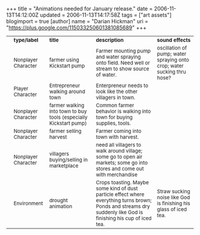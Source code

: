 +++
title = "Animations needed for January release."
date = 2006-11-13T14:12:00Z
updated = 2006-11-13T14:17:58Z
tags = ["art assets"]
blogimport = true 
[author]
	name = "Darian Hickman"
	uri = "https://plus.google.com/115033250601381085689"
+++

<table class="tblGenFixed" style="font-size: 10pt;" id="tblMain_0" border="0" cellpadding="0" cellspacing="0"><tbody><tr><td class="rAll"><br /></td><td style="font-weight: bold;" class="g s0">type/label</td><td style="font-weight: bold;" class="g s0">title</td><td style="font-weight: bold;" class="g s0">description</td><td style="font-weight: bold;" class="g s0">sound effects</td></tr><tr><td class="rAll"><br /></td><td class="g s1">Nonplayer Character</td><td class="g s1">farmer using Kickstart pump</td><td class="g s1">Farmer mounting pump and water spraying onto field.  Need well or stream to show source of water.</td><td class="g s1">oscillation of pump; water spraying onto crop; water sucking thru hose?</td></tr><tr><td class="rAll"><br /></td><td class="g s1">Player Character</td><td class="g s1">Entrepreneur walking around town</td><td class="g s1">Enterpreneur needs to look like the other villagers in town.</td><td class="g s2"><br /></td></tr><tr><td class="rAll"><br /></td><td class="g s1">Nonplayer Character</td><td class="g s1">farmer walking into town to buy tools (especially Kickstart pump)</td><td class="g s1">Common farmer behavior is walking into town for buying supplies, tools.</td><td class="g s2"><br /></td></tr><tr><td class="rAll"><br /></td><td class="g s1">Nonplayer Character</td><td class="g s1">farmer selling harvest</td><td class="g s1">Farmer coming into town with harvest.</td><td class="g s2"><br /></td></tr><tr><td class="rAll"><br /></td><td class="g s1">Nonplayer Character</td><td class="g s1">villagers buying/selling in marketplace</td><td class="g s1">need all villagers to walk around village; some go to open air markets; some go into stores and come out with merchandise</td><td class="g s2"><br /></td></tr><tr><td class="rAll"><br /></td><td class="g s1">Environment</td><td class="g s1">drought animation</td><td class="g s1">Crops toasting. Maybe some kind of dust particle effect where everything turns brown; Ponds and streams dry suddenly like God is finishing his cup of iced tea.</td><td class="g s1">Straw sucking noise like God is finishing his glass of iced tea.</td></tr></tbody></table>
